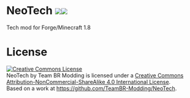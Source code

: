 NeoTech <a href='http://teambrmodding.com:8080/job/NeoTech/'><img src='http://teambrmodding.com:8080/buildStatus/icon?job=NeoTech'></a><a href='https://minecraft.curseforge.com/projects/neotech'><img src='http://cf.way2muchnoise.eu/full_243076_downloads.svg'></a>
===============
Tech mod for Forge/Minecraft 1.8

License
===============
<a rel="license" href="http://creativecommons.org/licenses/by-nc-sa/4.0/"><img alt="Creative Commons License" style="border-width:0" src="https://i.creativecommons.org/l/by-nc-sa/4.0/88x31.png" /></a><br /><span xmlns:dct="http://purl.org/dc/terms/" property="dct:title">NeoTech</span> by <span xmlns:cc="http://creativecommons.org/ns#" property="cc:attributionName">Team BR Modding</span> is licensed under a <a rel="license" href="http://creativecommons.org/licenses/by-nc-sa/4.0/">Creative Commons Attribution-NonCommercial-ShareAlike 4.0 International License</a>.<br />Based on a work at <a xmlns:dct="http://purl.org/dc/terms/" href="https://github.com/TeamBR-Modding/NeoTech" rel="dct:source">https://github.com/TeamBR-Modding/NeoTech</a>.


